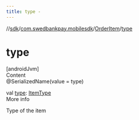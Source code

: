 ```yaml
---
title: type -
---
```

//[sdk](../../../index)/[com.swedbankpay.mobilesdk](../index)/[OrderItem](index)/[type](type)



# type  
[androidJvm]  
Content  
@SerializedName(value = type)  
  
val [type](type): [ItemType](../-item-type/index)  
More info  


Type of the item

  



